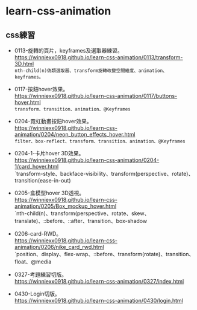 # learn-css-animation
## css練習<br>
* 0113-旋轉的頁片，keyframes及選取器練習。<br>
https://winniexx0918.github.io/learn-css-animation/0113/transform-3D.html <br>
`nth-child(n)偽類選取器、transform旋轉改變空間維度、animation、keyframes。`<br>

* 0117-按鈕hover效果。<br>
https://winniexx0918.github.io/learn-css-animation/0117/buttons-hover.html <br>
`transform、transition、animation、@Keyframes`

* 0204-霓虹動畫按鈕hover效果。<br>
https://winniexx0918.github.io/learn-css-animation/0204/neon_button_effects_hover.html <br>
`filter、box-reflect、transform、transition、animation、@Keyframes`

* 0204-1-卡片hover 3D效果。<br>
https://winniexx0918.github.io/learn-css-animation/0204-1/card_hover.html <br>
`transform-style、backface-visibility、transform(perspective、rotate)、transition(ease-in-out)

* 0205-盒模型hover 3D透視。<br>
https://winniexx0918.github.io/learn-css-animation/0205/Box_mockup_hover.html <br>
`nth-child(n)、transform(perspective、rotate、skew、translate)、::before、::after、transition、box-shadow

* 0206-card-RWD。<br>
https://winniexx0918.github.io/learn-css-animation/0206/nike_card_rwd.html <br>
`position、display、flex-wrap、::before、transform(rotate)、transition、float、@media

* 0327-考題練習切版。<br>
https://winniexx0918.github.io/learn-css-animation/0327/index.html

* 0430-Login切版。<br>
https://winniexx0918.github.io/learn-css-animation/0430/login.html
